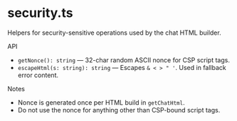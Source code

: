 # security.ts

Helpers for security-sensitive operations used by the chat HTML builder.

API
- `getNonce(): string` — 32-char random ASCII nonce for CSP script tags.
- `escapeHtml(s: string): string` — Escapes `& < > " '`. Used in fallback error content.

Notes
- Nonce is generated once per HTML build in `getChatHtml`.
- Do not use the nonce for anything other than CSP-bound script tags.

